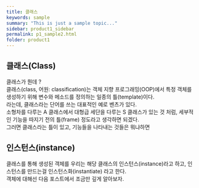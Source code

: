 ```yaml
---
title: 클래스
keywords: sample
summary: "This is just a sample topic..."
sidebar: product1_sidebar
permalink: p1_sample2.html
folder: product1
---
```


## 클래스(Class)

클래스가 뭔데  ?   
클래스(class, 어원: classification)는 객체 지향 프로그래밍(OOP)에서 특정 객체를 생성하기 위해 변수와 메소드를 정의하는 일종의 틀(template)이다.   
라는데, 클래스라는 단어를 쓰는 대표적인 예로 벤츠가 있다.  
소형차를 다루는 A 클래스에서 대형급 세단을 다루는 S 클래스가 있는 것 처럼, 세부적인 기능을 따지기 전의 틀(frame) 정도라고 생각하면 되겠다.   
그러면 클래스라는 틀이 있고, 기능들을 나타내는 것들은 뭐냐하면

## 인스턴스(instance)
클래스를 통해 생성된 객체를 우리는 해당 클래스의 인스턴스(instance)라고 하고, 인스턴스를 만드는걸 인스턴스화(instantiate) 라고 한다.   
객체에 대해선 다음 포스트에서 조금만 깊게 알아보자.
